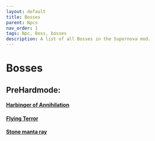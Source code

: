 ```yaml
---
layout: default
title: Bosses
parent: Npcs
nav_order: 1
tags: Npc, Boss, bosses
description: A list of all Bosses in the Supernova mod.
---
```


# Bosses

## PreHardmode:
#### [Harbinger of Annihilation](https://koekmeneer.github.io/SupernovaMod/docs/npcs/bosses/harbinger_of_annihilation)
#### [Flying Terror](https://koekmeneer.github.io/SupernovaMod/docs/npcs/bosses/flying_terror)
#### [Stone manta ray](https://koekmeneer.github.io/SupernovaMod/docs/npcs/bosses/stone_manta_ray)